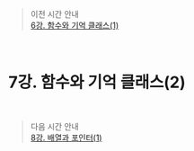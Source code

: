 > 이전 시간 안내  
> [6강. 함수와 기억 클래스(1)](../lecture06/06_Functions_and_Storage_Classes1.md)  

<br>

# 7강. 함수와 기억 클래스(2)  

<br>

> 다음 시간 안내  
> [8강. 배열과 포인터(1)](../lecture08/08_Arrays_and_pointers1.md)  